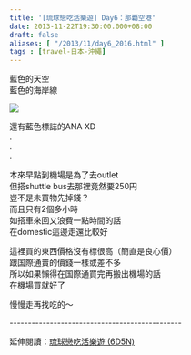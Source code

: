 ```yaml
---
title: '[琉球戀吃活樂遊] Day6：那覇空港'
date: 2013-11-22T19:30:00.000+08:00
draft: false
aliases: [ "/2013/11/day6_2016.html" ]
tags : [travel-日本-沖繩]
---
```


藍色的天空  
藍色的海岸線  

![](/images/okinawa6c.jpg)

還有藍色標誌的ANA XD  
.  
.  
.  
  
本來早點到機場是為了去outlet  
但搭shuttle bus去那裡竟然要250円  
豈不是未買物先掉錢？  
而且只有2個多小時  
如搭車來回又浪費一點時間的話  
在domestic這邊走還比較好  
  
這裡買的東西價格沒有標很高（簡直是良心價）  
跟国際通賣的價錢一樣或差不多  
所以如果懶得在国際通買完再搬出機場的話  
在機場買就好了  
  
  
慢慢走再找吃的～  
  
\-----------------------------------------------  
  
延伸閱讀：[琉球戀吃活樂遊 (6D5N)](https://hidie.net/okinawa6d5n/)
